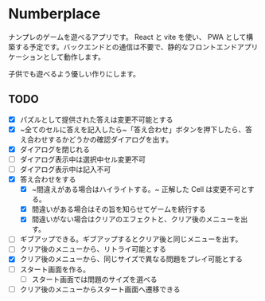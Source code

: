 # Numberplace

ナンプレのゲームを遊べるアプリです。 React と vite を使い、 PWA として構築する予定です。バックエンドとの通信は不要で、静的なフロントエンドアプリケーションとして動作します。

子供でも遊べるよう優しい作りにします。

## TODO

- [x] パズルとして提供された答えは変更不可能とする
- [x] ~全てのセルに答えを記入したら~「答え合わせ」ボタンを押下したら、答え合わせするかどうかの確認ダイアログを出す。
- [x] ダイアログを閉じれる
- [ ] ダイアログ表示中は選択中セル変更不可
- [ ] ダイアログ表示中は記入不可
- [x] 答え合わせをする
  - [x] ~間違えがある場合はハイライトする。~ 正解した Cell は変更不可とする。
  - [x] 間違いがある場合はその旨を知らせてゲームを続行する
  - [x] 間違いがない場合はクリアのエフェクトと、クリア後のメニューを出す。
- [ ] ギブアップできる。ギブアップするとクリア後と同じメニューを出す。
- [ ] クリア後のメニューから、リトライ可能とする
- [x] クリア後のメニューから、同じサイズで異なる問題をプレイ可能とする
- [ ] スタート画面を作る。
  - [ ] スタート画面では問題のサイズを選べる
- [ ] クリア後のメニューからスタート画面へ遷移できる
